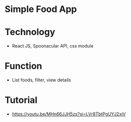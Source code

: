 # Simple Food App 
# Technology
- React JS, Spoonacular API, css module
# Function
- List foods, filter, view details
# Tutorial
- https://youtu.be/MHn66JJH5zs?si=LVr8TbtPgUYJ2xjV

